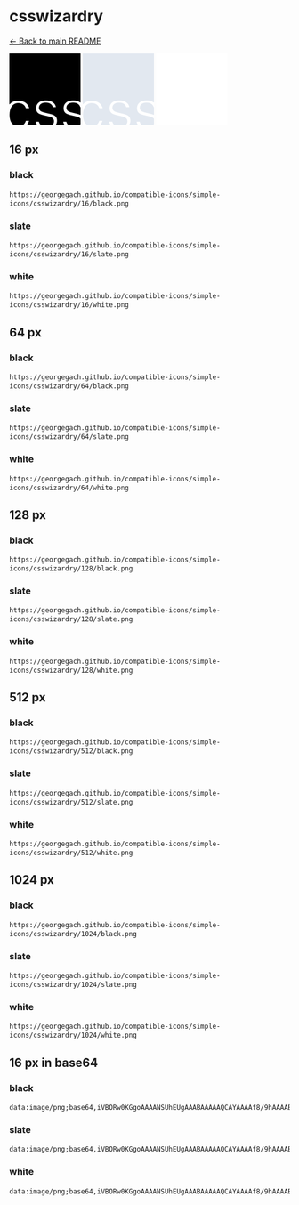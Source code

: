 # csswizardry

[← Back to main README](../../README.md)


<img src="./128/black.png" width="128" alt="csswizardry black icon" />
<img src="./128/slate.png" width="128" alt="csswizardry slate icon" />
<img src="./128/white.png" width="128" alt="csswizardry white icon" />

## 16 px

### black
```
https://georgegach.github.io/compatible-icons/simple-icons/csswizardry/16/black.png
```

### slate
```
https://georgegach.github.io/compatible-icons/simple-icons/csswizardry/16/slate.png
```

### white
```
https://georgegach.github.io/compatible-icons/simple-icons/csswizardry/16/white.png
```

## 64 px

### black
```
https://georgegach.github.io/compatible-icons/simple-icons/csswizardry/64/black.png
```

### slate
```
https://georgegach.github.io/compatible-icons/simple-icons/csswizardry/64/slate.png
```

### white
```
https://georgegach.github.io/compatible-icons/simple-icons/csswizardry/64/white.png
```

## 128 px

### black
```
https://georgegach.github.io/compatible-icons/simple-icons/csswizardry/128/black.png
```

### slate
```
https://georgegach.github.io/compatible-icons/simple-icons/csswizardry/128/slate.png
```

### white
```
https://georgegach.github.io/compatible-icons/simple-icons/csswizardry/128/white.png
```

## 512 px

### black
```
https://georgegach.github.io/compatible-icons/simple-icons/csswizardry/512/black.png
```

### slate
```
https://georgegach.github.io/compatible-icons/simple-icons/csswizardry/512/slate.png
```

### white
```
https://georgegach.github.io/compatible-icons/simple-icons/csswizardry/512/white.png
```

## 1024 px

### black
```
https://georgegach.github.io/compatible-icons/simple-icons/csswizardry/1024/black.png
```

### slate
```
https://georgegach.github.io/compatible-icons/simple-icons/csswizardry/1024/slate.png
```

### white
```
https://georgegach.github.io/compatible-icons/simple-icons/csswizardry/1024/white.png
```

## 16 px in base64

### black
```
data:image/png;base64,iVBORw0KGgoAAAANSUhEUgAAABAAAAAQCAYAAAAf8/9hAAAABmJLR0QA/wD/AP+gvaeTAAAA2klEQVQ4je3SvS5EURTF8d/cEQoSIaMQxURDdApv4AG0Wi+gFv1UU0ytUXsAD0Cn1JBISBRi4mNuriEUw9CshHp04iQn2Xvtc9b5750DJT5H3GUtwcir+M3lf4M/YzCGPs6Tz6OZuIsrVFiOPo4HXOMWqwW2QjKB7RQrtDCJJezhEh/YxxtWcAgnvv92F3foYQP3GOIxtRds4gbv6Nexg9lgT+XVOhZCcYq5nJkJUQvHmK7hIiI8YYDGj7zEUQh2o79mFmdF+qjwjIMY9NBOW4tYj9EAnQy+ibUvr59HB1eAP6sAAAAASUVORK5CYII=
```

### slate
```
data:image/png;base64,iVBORw0KGgoAAAANSUhEUgAAABAAAAAQCAYAAAAf8/9hAAAABmJLR0QA/wD/AP+gvaeTAAABHElEQVQ4je2QsUrVcRiGn+dLbHAIQUQhEA0UN4fwBpwd2lu6gUYhdydBZxuauwAvwMk5goLAQA7SKaTT/xhYeOj3OpyztJ4xerfvheeB77X3rRsQ5pkm8qOmhgHCfE0NT/Jf8E8IZgI3wkfH93JgBSDYJ+1zSRfdSLIizhKuA5eaL+JWlXkBFPIw1MuQS6RLOKhyDl2HOlEuxD9WvYH8Im6ipzOJe8B2AtBOiqq01spcER8HFqS9whphfie8U58DSy1Ztve1uwCe/PVYuFPOg68ha+ouYTVkUfK+1YMjyCNbntnrd5+Q9THHsGSUsDBRDRMGmjOwD+xP+lvhuuGHAk/VLuSn8jZxBH6PHCJRVgk7JIPACDwGb8Zj5+k9zW2B/CqbV8sAAAAASUVORK5CYII=
```

### white
```
data:image/png;base64,iVBORw0KGgoAAAANSUhEUgAAABAAAAAQCAYAAAAf8/9hAAAABmJLR0QA/wD/AP+gvaeTAAAA50lEQVQ4je3QvysFcBQF8M97icEgJWV6ochm8B+YJZvVP+APsJsUM4PZH/D+AJPMilJPGeTlx3ueR5SHY/kWGdnkTvee0z333FNJ0sawn9VdJUl+uAyqv1n+F/gzAn3o4qTMY6iVvokzdDBd8H7c4ByXmK1ipTgZwGohO1jHIKawjQbesItnzKAuyWE+q5nkKkkryWKS6yTvSW4L95hkOclFktck3UqSBia/vfaCA+xgAgsYxyiOsIkhLFWSnBabcI8eRr7MbeyXTNYK/lSyOK6iXn5+wF4RaGEDKZfni1APWyX4GuY+AE/kduLNy7USAAAAAElFTkSuQmCC
```

